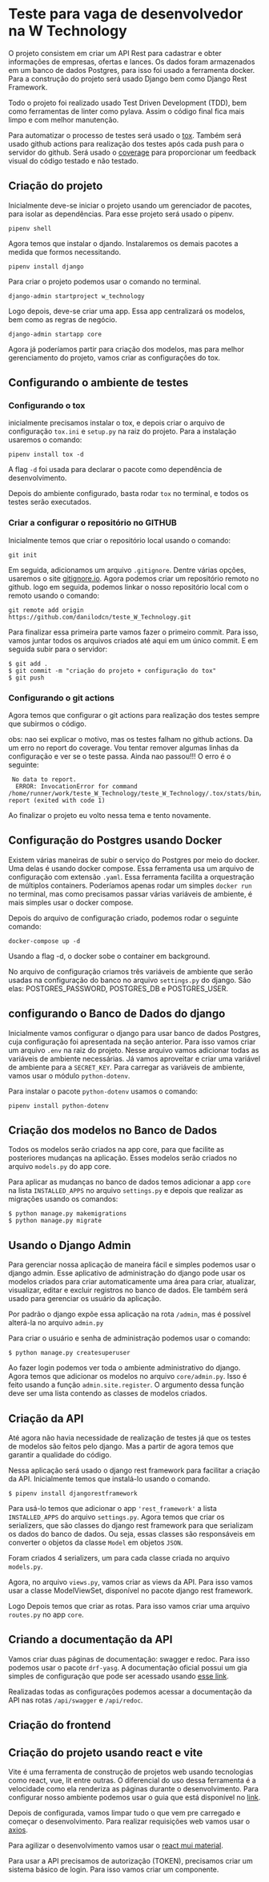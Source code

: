 # Teste para vaga de desenvolvedor na W Technology

O projeto consistem em criar um API Rest para cadastrar e obter informações de empresas, ofertas e lances.
Os dados foram armazenados em um banco de dados Postgres, para isso foi usado a ferramenta docker. Para a construção do projeto será usado Django bem como Django Rest Framework.

Todo o projeto foi realizado usado Test Driven Development (TDD), bem como ferramentas de linter como pylava. Assim o código final fica mais limpo e com melhor manutenção.

Para automatizar o processo de testes será usado o [tox](https://tox.wiki/en/latest/index.html). Também será usado github actions para realização dos testes após cada push para o servidor do github. Será usado o [coverage]() para proporcionar um feedback visual do código testado e não testado.

## Criação do projeto

Inicialmente deve-se iniciar o projeto usando um gerenciador de pacotes, para isolar as dependências. Para esse projeto será usado o pipenv.

```
pipenv shell
```

Agora temos que instalar o djando. Instalaremos os demais pacotes a medida que formos necessitando.

```
pipenv install django
```

Para criar o projeto podemos usar o comando no terminal.

```
django-admin startproject w_technology
```

Logo depois, deve-se criar uma app. Essa app centralizará os modelos, bem como as regras de negócio.

```
django-admin startapp core
```

Agora já poderíamos partir para criação dos modelos, mas para melhor gerenciamento do projeto, vamos criar as configurações do tox.

## Configurando o ambiente de testes

### Configurando o tox

inicialmente precisamos instalar o tox, e depois criar o arquivo de configuração `tox.ini` e `setup.py` na raiz do projeto. Para a instalação usaremos o comando:

```
pipenv install tox -d
```

A flag `-d` foi usada para declarar o pacote como dependência de desenvolvimento.

Depois do ambiente configurado, basta rodar `tox` no terminal, e todos os testes serão executados.

### Criar a configurar o repositório no GITHUB

Inicialmente temos que criar o repositório local usando o comando:

```
git init
```

Em seguida, adicionamos um arquivo `.gitignore`. Dentre várias opções, usaremos o site [gitignore.io](https://gitignore.io). Agora podemos criar um repositório remoto no github. logo em seguida, podemos linkar o nosso repositório local com o remoto usando o comando:

```
git remote add origin https://github.com/danilodcn/teste_W_Technology.git
```

Para finalizar essa primeira parte vamos fazer o primeiro commit. Para isso, vamos juntar todos os arquivos criados até aqui em um único commit. E em seguida subir para o servidor:

```
$ git add .
$ git commit -m "criação do projeto + configuração do tox"
$ git push
```

### Configurando o git actions

Agora temos que configurar o git actions para realização dos testes sempre que subirmos o código.

obs: nao sei explicar o motivo, mas os testes falham no github actions. Da um erro no report do coverage. Vou tentar remover algumas linhas da configuração e ver se o teste passa.
Ainda nao passou!!! O erro é o seguinte:

```
 No data to report.
  ERROR: InvocationError for command /home/runner/work/teste_W_Technology/teste_W_Technology/.tox/stats/bin/coverage report (exited with code 1)
```

Ao finalizar o projeto eu volto nessa tema e tento novamente.

## Configuração do Postgres usando Docker

Existem várias maneiras de subir o serviço do Postgres por meio do docker. Uma delas é usando docker compose. Essa ferramenta usa um arquivo de configuração com extensão `.yaml`. Essa ferramenta facilita a orquestração de múltiplos containers. Poderíamos apenas rodar um simples `docker run` no terminal, mas como precisamos passar várias variáveis de ambiente, é mais simples usar o docker compose.

Depois do arquivo de configuração criado, podemos rodar o seguinte comando:

```
docker-compose up -d
```

Usando a flag -d, o docker sobe o container em background.

No arquivo de configuração criamos três variáveis de ambiente que serão usadas na configuração do banco no arquivo `settings.py` do django. São elas: POSTGRES_PASSWORD, POSTGRES_DB e POSTGRES_USER.


## configurando o Banco de Dados do django

Inicialmente vamos configurar o django para usar banco de dados Postgres, cuja configuração foi apresentada na seção anterior. Para isso vamos criar um arquivo `.env` na raiz do projeto. Nesse arquivo vamos adicionar todas as variáveis de ambiente necessárias. Já vamos aproveitar e criar uma variável de ambiente para a `SECRET_KEY`. Para carregar as variáveis de ambiente, vamos usar o módulo `python-dotenv`.

Para instalar o pacote `python-dotenv` usamos o comando:

```
pipenv install python-dotenv
```

## Criação dos modelos no Banco de Dados

Todos os modelos serão criados na app core, para que facilite as posteriores mudanças na aplicação. Esses modelos serão criados no arquivo `models.py` do app core.

Para aplicar as mudanças no banco de dados temos adicionar a app `core` na lista `INSTALLED_APPS` no arquivo `settings.py` e depois que realizar as migrações usando os comandos:

```
$ python manage.py makemigrations
$ python manage.py migrate 
```

## Usando o Django Admin

Para gerenciar nossa aplicação de maneira fácil e simples podemos usar o django admin. Esse aplicativo de administração do django pode usar os modelos criados para criar automaticamente uma área para criar, atualizar, visualizar, editar e excluir registros no banco de dados. Ele também será usado para gerenciar os usuário da aplicação.

Por padrão o django expõe essa aplicação na rota `/admin`, mas é possível alterá-la no arquivo `admin.py`  

Para criar o usuário e senha de administração podemos usar o comando:

```
$ python manage.py createsuperuser
```

Ao fazer login podemos ver toda o ambiente administrativo do django. Agora temos que adicionar os modelos no arquivo `core/admin.py`. Isso é feito usando a função `admin.site.register`. O argumento dessa função deve ser uma lista contendo as classes de modelos criados.

## Criação da API

Até agora não havia necessidade de realização de testes já que os testes de modelos são feitos pelo django. Mas a partir de agora temos que garantir a qualidade do código.

Nessa aplicação será usado o django rest framework para facilitar a criação da API. Inicialmente temos que instalá-lo usando o comando.

 ```
$ pipenv install djangorestframework
```

Para usá-lo temos que adicionar o app `'rest_framework'` a lista `INSTALLED_APPS` do arquivo `settings.py`. Agora temos que criar os serializers, que são classes do django rest framework para que serializam os dados do banco de dados. Ou seja, essas classes são responsáveis em converter o objetos da classe `Model` em objetos `JSON`.

Foram criados 4 serializers, um para cada classe criada no arquivo `models.py`.

Agora, no arquivo `views.py`, vamos criar as views da API. Para isso vamos usar a classe ModelViewSet, disponível no pacote django rest framework.

Logo Depois temos que criar as rotas. Para isso vamos criar uma arquivo `routes.py` no app `core`.

## Criando a documentação da API

Vamos criar duas páginas de documentação: swagger e redoc. Para isso podemos usar o pacote `drf-yasg`. A documentação oficial possui um gia simples de configuração que pode ser acessado usando [esse link](https://drf-yasg.readthedocs.io/en/stable/readme.html#quickstart).

Realizadas todas as configurações podemos acessar a documentação da API nas rotas `/api/swagger` e `/api/redoc`.


## Criação do frontend

## Criação do projeto usando react e vite

Vite é uma ferramenta de construção de projetos web usando tecnologias como react, vue, lit entre outras. O diferencial do uso dessa ferramenta é a velocidade como ela renderiza as páginas durante o desenvolvimento. Para configurar nosso ambiente podemos usar o guia que está disponível no [link](https://vitejs.dev/guide/#trying-vite-online).

Depois de configurada, vamos limpar tudo o que vem pre carregado e começar o desenvolvimento. Para realizar requisições web vamos usar o [axios](https://axios-http.com/docs/api_intro).

Para agilizar o desenvolvimento vamos usar o [react mui material](https://mui.com/).

Para usar a API precisamos de autorização (TOKEN), precisamos criar um sistema básico de login. Para isso vamos criar um componente.

